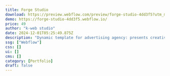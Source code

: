 ```yaml
---
title: Forge Studio
download: https://preview.webflow.com/preview/forge-studio-4dd3f5?utm_medium=preview_link&utm_source=designer&utm_content=forge-studio-4dd3f5&preview=28f5729a6ddb19a5dea84f2378d1580e&workflow=preview
demo: https://forge-studio-4dd3f5.webflow.io/
price: 49
author: "k-web studio"
date: 2024-12-01T05:25:49.875Z
description: "Dynamic template for advertising agency: presents creative portfolio, projects, services with elegant design, responsive layout and user-friendly interface for maximum effect."
ssg: ["Webflow"]
css: []
ui: []
cms: []
category: [Portfolio]
draft: false
---
```

